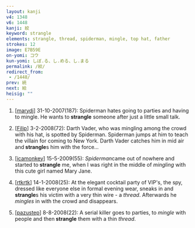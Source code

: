 ```yaml
---
layout: kanji
v4: 1348
v6: 1448
kanji: 絞
keyword: strangle
elements: strangle, thread, spiderman, mingle, top hat, father
strokes: 12
image: E7B59E
on-yomi: コウ
kun-yomi: しぼ.る、し.める、し.まる
permalink: /絞/
redirect_from:
 - /1448/
prev: 統
next: 給
heisig: ""
---
```


1) [<a href="http://kanji.koohii.com/profile/marydj">marydj</a>] 31-10-2007(187): Spiderman hates going to parties and having to mingle. He wants to<strong> strangle</strong> someone after just a little small talk.

2) [<a href="http://kanji.koohii.com/profile/Filip">Filip</a>] 3-2-2008(72): Darth Vader, who was mingling among the crowd with his hat, is spotted by Spiderman. Spiderman jumps at him to teach the villain for coming to New York. Darth Vader catches him in mid air and<strong> strangle</strong>s him with the force...

3) [<a href="http://kanji.koohii.com/profile/icamonkey">icamonkey</a>] 15-5-2009(55): <em>Spiderman</em>came out of nowhere and started to<strong> strangle</strong> me, when I was right in the middle of <em>mingling</em> with this cute girl named Mary Jane.

4) [<a href="http://kanji.koohii.com/profile/rtkrtk">rtkrtk</a>] 14-1-2008(25): At the elegant cocktail party of VIP&#039;s, the spy, dressed like everyone else in formal evening wear, sneaks in and<strong> strangle</strong>s his victim with a very thin wire - a <em>thread</em>. Afterwards he <em>mingles</em> in with the crowd and disappears.

5) [<a href="http://kanji.koohii.com/profile/pazustep">pazustep</a>] 8-8-2008(22): A serial killer goes to parties, to <em>mingle</em> with people and then<strong> strangle</strong> them with a thin <em>thread</em>.

